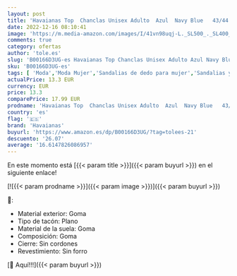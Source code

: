 ```yaml
---
layout: post
title: 'Havaianas Top  Chanclas Unisex Adulto  Azul  Navy Blue   43/44 EU'
date: 2022-12-16 08:10:41
image: 'https://m.media-amazon.com/images/I/41vn98uqj-L._SL500_._SL400_.jpg'
comments: true
category: ofertas
author: 'tole.es'
slug: 'B00166D3UG-es Havaianas Top Chanclas Unisex Adulto Azul Navy Blue 43/44 EU'
sku: 'B00166D3UG-es'
tags: [ 'Moda','Moda Mujer','Sandalias de dedo para mujer','Sandalias y palas de mujer','Zapatos para mujer','chanclas','havaianas','🇪🇸', ]
actualPrice: 13.3 EUR
currency: EUR
price: 13.3
comparePrice: 17.99 EUR
prodname: 'Havaianas Top  Chanclas Unisex Adulto  Azul  Navy Blue   43/44 EU'
country: 'es'
flag: '🇪🇸'
brand: 'Havaianas'
buyurl: 'https://www.amazon.es/dp/B00166D3UG/?tag=tolees-21'
descuento: '26.07'
average: '16.6147826086957'
---
```


En este momento está [{{< param title >}}]({{< param buyurl >}}) en el siguiente enlace!

[![{{< param prodname >}}]({{< param image >}})]({{< param buyurl >}})

🔎:

- Material exterior: Goma
- Tipo de tacón: Plano
- Material de la suela: Goma
- Composición: Goma
- Cierre: Sin cordones
- Revestimiento: Sin forro

[🛒 Aquí!!!]({{< param buyurl >}})

